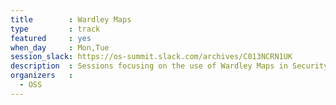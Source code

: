 ```yaml
---
title        : Wardley Maps
type         : track
featured     : yes
when_day     : Mon,Tue
session_slack: https://os-summit.slack.com/archives/C013NCRN1UK
description  : Sessions focusing on the use of Wardley Maps in Security
organizers   :
  - OSS
---
```


